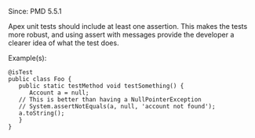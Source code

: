 Since: PMD 5.5.1

Apex unit tests should include at least one assertion.  This makes the tests more robust, and using assert
            with messages provide the developer a clearer idea of what the test does.

Example(s):
```
@isTest
public class Foo {
   public static testMethod void testSomething() {
      Account a = null;
   // This is better than having a NullPointerException
   // System.assertNotEquals(a, null, 'account not found');
   a.toString();
   }
}
```

